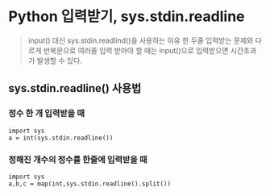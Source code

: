 # Python 입력받기, sys.stdin.readline

> input() 대신 sys.stdin.readlind()을 사용하는 이유
> 한 두줄 입력받는 문제와 다르게 반복문으로 여러줄 입력 받아야 할 때는 input()으로 입력받으면 시간초과가 발생할 수 있다.

## sys.stdin.readline() 사용법

### 정수 한 개 입력받을 때

```
import sys
a = int(sys.stdin.readline())
```

### 정해진 개수의 정수를 한줄에 입력받을 때

```
import sys
a,b,c = map(int,sys.stdin.readline().split())
```
